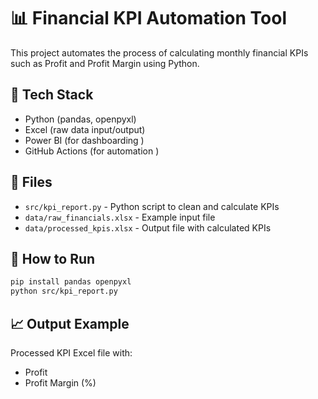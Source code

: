 # 📊 Financial KPI Automation Tool

This project automates the process of calculating monthly financial KPIs such as Profit and Profit Margin using Python.

## 🔧 Tech Stack
- Python (pandas, openpyxl)
- Excel (raw data input/output)
- Power BI (for dashboarding )
- GitHub Actions (for automation )

## 📁 Files
- `src/kpi_report.py` - Python script to clean and calculate KPIs
- `data/raw_financials.xlsx` - Example input file
- `data/processed_kpis.xlsx` - Output file with calculated KPIs

## 🚀 How to Run
```bash
pip install pandas openpyxl
python src/kpi_report.py
```

## 📈 Output Example
Processed KPI Excel file with:
- Profit
- Profit Margin (%)

